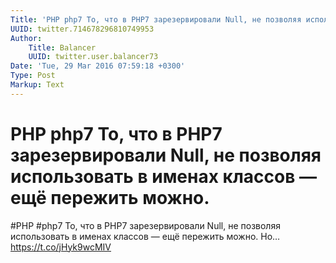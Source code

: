 ```yaml
---
Title: 'PHP php7 То, что в PHP7 зарезервировали Null, не позволяя использовать в именах классов — ещё пережить можно.'
UUID: twitter.714678296810749953
Author:
    Title: Balancer
    UUID: twitter.user.balancer73
Date: 'Tue, 29 Mar 2016 07:59:18 +0300'
Type: Post
Markup: Text
---
```


# PHP php7 То, что в PHP7 зарезервировали Null, не позволяя использовать в именах классов — ещё пережить можно.

#PHP #php7 То, что в PHP7 зарезервировали Null, не позволяя
использовать в именах классов — ещё пережить можно. Но…
https://t.co/jHyk9wcMIV